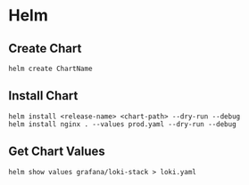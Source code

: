 # Helm

## Create Chart

```
helm create ChartName
```

## Install Chart
```
helm install <release-name> <chart-path> --dry-run --debug
helm install nginx . --values prod.yaml --dry-run --debug  
```

## Get Chart Values

```
helm show values grafana/loki-stack > loki.yaml
```